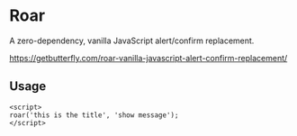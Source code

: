 # Roar
A zero-dependency, vanilla JavaScript alert/confirm replacement.

https://getbutterfly.com/roar-vanilla-javascript-alert-confirm-replacement/

## Usage

```
<script>
roar('this is the title', 'show message');
</script>
```

